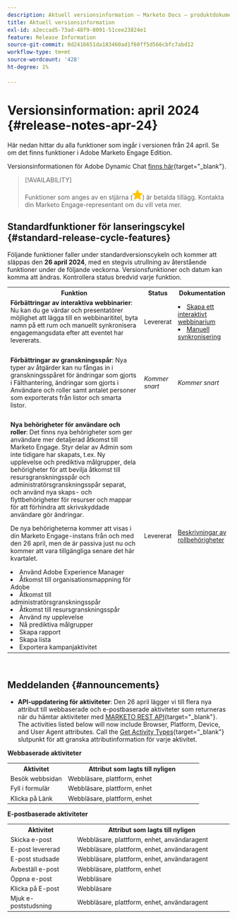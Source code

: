 ```yaml
---
description: Aktuell versionsinformation – Marketo Docs – produktdokumentation
title: Aktuell versionsinformation
exl-id: a2eccad5-73ad-48f9-8091-51cee23824e1
feature: Release Information
source-git-commit: 0d2416651da183460ad1f60ff5d566cbfc7abd12
workflow-type: tm+mt
source-wordcount: '428'
ht-degree: 1%

---
```


# Versionsinformation: april 2024 {#release-notes-apr-24}

Här nedan hittar du alla funktioner som ingår i versionen från 24 april. Se om det finns funktioner i Adobe Marketo Engage Edition.

Versionsinformationen för Adobe Dynamic Chat [finns här](/help/marketo/release-notes/dynamic-chat.md){target="_blank"}.

>[!AVAILABILITY]
>
>Funktioner som anges av en stjärna (![stjärna](assets/yellow-star.png)) är betalda tillägg. Kontakta din Marketo Engage-representant om du vill veta mer.

## Standardfunktioner för lanseringscykel {#standard-release-cycle-features}

Följande funktioner faller under standardversionscykeln och kommer att släppas den **26 april 2024**, med en stegvis utrullning av återstående funktioner under de följande veckorna. Versionsfunktioner och datum kan komma att ändras. Kontrollera status bredvid varje funktion.

<table style="table-layout:auto"> 
 <tbody> 
  <tr> 
   <th style="width:65%">Funktion</th> 
   <th style="width:10%">Status</th>
   <th style="width:25%">Dokumentation</th>
  </tr>
     <tr> 
   <td><strong>Förbättringar av interaktiva webbinarier</strong>: Nu kan du ge värdar och presentatörer möjlighet att lägga till en webbinarititel, byta namn på ett rum och manuellt synkronisera engagemangsdata efter att eventet har levererats.</td> 
   <td>Levererat</td>
   <td><li><a href="/help/marketo/product-docs/demand-generation/events/interactive-webinars/create-an-interactive-webinar.md">Skapa ett interaktivt webbinarium</a></li>
   <li><a href="/help/marketo/product-docs/demand-generation/events/interactive-webinars/event-workflows.md#manual-sync">Manuell synkronisering</a></li></td>
  </tr>
  <tr> 
   <td> </td> 
   <td> </td>
   <td> </td>
  </tr>
    <tr> 
   <td><strong>Förbättringar av granskningsspår</strong>: Nya typer av åtgärder kan nu fångas in i granskningsspåret för ändringar som gjorts i Fälthantering, ändringar som gjorts i Användare och roller samt antalet personer som exporterats från listor och smarta listor.</td> 
   <td><i>Kommer snart</i></td>
   <td><i>Kommer snart</i></td>
  </tr>
  <tr> 
   <td> </td> 
   <td> </td>
   <td> </td>
  </tr>
    <tr> 
   <td><strong>Nya behörigheter för användare och roller</strong>: Det finns nya behörigheter som ger användare mer detaljerad åtkomst till Marketo Engage. Styr delar av Admin som inte tidigare har skapats, t.ex. Ny upplevelse och prediktiva målgrupper, dela behörigheter för att bevilja åtkomst till resursgranskningsspår och administratörsgranskningsspår separat, och använd nya skaps- och flyttbehörigheter för resurser och mappar för att förhindra att skrivskyddade användare gör ändringar. 
   <p>De nya behörigheterna kommer att visas i din Marketo Engage-instans från och med den 26 april, men de är passiva just nu och kommer att vara tillgängliga senare det här kvartalet.
   <li>Använd Adobe Experience Manager</li>
   <li>Åtkomst till organisationsmappning för Adobe</li>
   <li>Åtkomst till administratörsgranskningsspår</li>
   <li>Åtkomst till resursgranskningsspår</li>
   <li>Använd ny upplevelse</li>
   <li>Nå prediktiva målgrupper</li>
   <li>Skapa rapport</li>
   <li>Skapa lista</li>
   <li>Exportera kampanjaktivitet</li>
   </td> 
   <td>Levererat</td>
   <td><a href="/help/marketo/product-docs/administration/users-and-roles/descriptions-of-role-permissions.md">Beskrivningar av rollbehörigheter</a></td>
  </tr>
 </tbody> 
</table>
<br/>

## Meddelanden {#announcements}

* **API-uppdatering för aktiviteter**: Den 26 april lägger vi till flera nya attribut till webbaserade och e-postbaserade aktiviteter som returneras när du hämtar aktiviteter med [MARKETO REST API](https://developers.marketo.com/rest-api/lead-database/activities/){target="_blank"}. The activities listed below will now include Browser, Platform, Device, and User Agent attributes. Call the [Get Activity Types](https://developers.marketo.com/rest-api/endpoint-reference/lead-database-endpoint-reference/#!/Activities/getAllActivityTypesUsingGET){target="_blank"} slutpunkt för att granska attributinformation för varje aktivitet.

**Webbaserade aktiviteter**

<table style="table-layout:auto"> 
 <tbody> 
  <tr> 
   <th style="width:30%">Aktivitet</th> 
   <th style="width:70%">Attribut som lagts till nyligen</th>
   </tr>
  <tr> 
   <td>Besök webbsidan</td> 
   <td>Webbläsare, plattform, enhet</td>
  </tr>
   <tr> 
   <td>Fyll i formulär</td> 
   <td>Webbläsare, plattform, enhet</td>
  </tr>
  <tr> 
   <td>Klicka på Länk</td> 
   <td>Webbläsare, plattform, enhet</td>
  </tr>
 </tbody> 
</table>

**E-postbaserade aktiviteter**

<table style="table-layout:auto"> 
 <tbody> 
  <tr> 
   <th style="width:30%">Aktivitet</th> 
   <th style="width:70%">Attribut som lagts till nyligen</th>
  </tr>
   <tr> 
   <td>Skicka e-post</td> 
   <td>Webbläsare, plattform, enhet, användaragent</td>
  </tr>
   </tr>
  <tr> 
   <td>E-post levererad</td> 
   <td>Webbläsare, plattform, enhet, användaragent</td>
  </tr>
   <tr> 
   <td>E-post studsade</td> 
   <td>Webbläsare, plattform, enhet, användaragent</td>
  </tr>
  <tr> 
   <td>Avbeställ e-post</td> 
   <td>Webbläsare, plattform, enhet</td>
  </tr>
  <tr> 
   <td>Öppna e-post</td> 
   <td>Webbläsare</td>
  </tr>
   <tr> 
   <td>Klicka på E-post</td> 
   <td>Webbläsare</td>
  </tr>
  <tr> 
   <td>Mjuk e-poststudsning</td> 
   <td>Webbläsare, plattform, enhet, användaragent</td>
  </tr>
 </tbody> 
</table>
